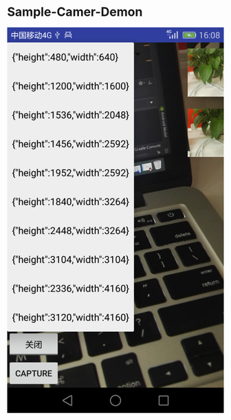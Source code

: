 # Sample-Camer-Demon
![image](https://github.com/yuerolling/Sample-Camer-Demon/blob/master/screenshots/screenshot.png)
